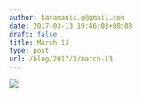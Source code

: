 ```yaml
---
author: karamanis.g@gmail.com
date: 2017-03-13 19:46:03+00:00
draft: false
title: March 13
type: post
url: /blog/2017/3/march-13
---
```


![](/images/2017-03-13-20173march-13/image-asset.jpeg)

